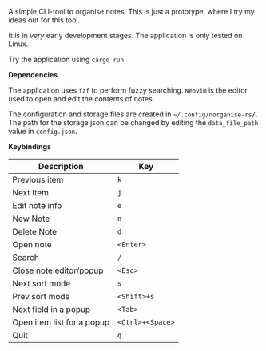 
A simple CLI-tool to organise notes. This is just a prototype, where I try my ideas out for this tool.

It is in _very_ early development stages. 
The application is only tested on Linux.

Try the application using `cargo run`

**Dependencies**

The application uses `fzf` to perform fuzzy searching.
`Neovim` is the editor used to open and edit the contents of notes.

The configuration and storage files are created in `~/.config/norganise-rs/`.
The path for the storage json can be changed by editing the `data_file_path` value in `config.json`.

**Keybindings**

|Description|Key|
|-------------|---|
|Previous item|`k`|
|Next Item|`j`|
|Edit note info|`e`|
|New Note|`n`|
|Delete Note|`d`|
|Open note|`<Enter>`| 
|Search|`/`|
|Close note editor/popup|`<Esc>`|
|Next sort mode|`s`|
|Prev sort mode|`<Shift>+s`|
|Next field in a popup|`<Tab>`|
|Open item list for a popup|`<Ctrl>+<Space>`|
|Quit|`q`|



